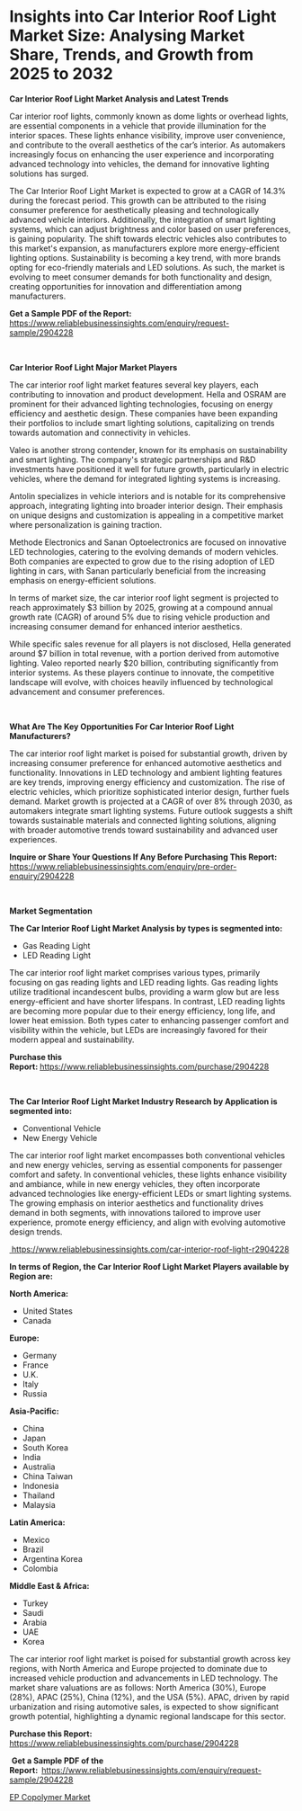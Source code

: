 <p><h1>Insights into Car Interior Roof Light Market Size: Analysing Market Share, Trends, and Growth from 2025 to 2032</h1></p><p><strong>Car Interior Roof Light Market Analysis and Latest Trends</strong></p>
<p><p>Car interior roof lights, commonly known as dome lights or overhead lights, are essential components in a vehicle that provide illumination for the interior spaces. These lights enhance visibility, improve user convenience, and contribute to the overall aesthetics of the car’s interior. As automakers increasingly focus on enhancing the user experience and incorporating advanced technology into vehicles, the demand for innovative lighting solutions has surged.</p><p>The Car Interior Roof Light Market is expected to grow at a CAGR of 14.3% during the forecast period. This growth can be attributed to the rising consumer preference for aesthetically pleasing and technologically advanced vehicle interiors. Additionally, the integration of smart lighting systems, which can adjust brightness and color based on user preferences, is gaining popularity. The shift towards electric vehicles also contributes to this market's expansion, as manufacturers explore more energy-efficient lighting options. Sustainability is becoming a key trend, with more brands opting for eco-friendly materials and LED solutions. As such, the market is evolving to meet consumer demands for both functionality and design, creating opportunities for innovation and differentiation among manufacturers.</p></p>
<p><strong>Get a Sample PDF of the Report:&nbsp;</strong> <a href="https://www.reliablebusinessinsights.com/enquiry/request-sample/2904228?utm_campaign=3148&utm_medium=2&utm_source=Github&utm_content=ia&utm_term=11032025&utm_id=car-interior-roof-light">https://www.reliablebusinessinsights.com/enquiry/request-sample/2904228</a></p>
<p>&nbsp;</p>
<p><strong>Car Interior Roof Light Major Market Players</strong></p>
<p><p>The car interior roof light market features several key players, each contributing to innovation and product development. Hella and OSRAM are prominent for their advanced lighting technologies, focusing on energy efficiency and aesthetic design. These companies have been expanding their portfolios to include smart lighting solutions, capitalizing on trends towards automation and connectivity in vehicles.</p><p>Valeo is another strong contender, known for its emphasis on sustainability and smart lighting. The company's strategic partnerships and R&D investments have positioned it well for future growth, particularly in electric vehicles, where the demand for integrated lighting systems is increasing.</p><p>Antolin specializes in vehicle interiors and is notable for its comprehensive approach, integrating lighting into broader interior design. Their emphasis on unique designs and customization is appealing in a competitive market where personalization is gaining traction.</p><p>Methode Electronics and Sanan Optoelectronics are focused on innovative LED technologies, catering to the evolving demands of modern vehicles. Both companies are expected to grow due to the rising adoption of LED lighting in cars, with Sanan particularly beneficial from the increasing emphasis on energy-efficient solutions.</p><p>In terms of market size, the car interior roof light segment is projected to reach approximately $3 billion by 2025, growing at a compound annual growth rate (CAGR) of around 5% due to rising vehicle production and increasing consumer demand for enhanced interior aesthetics.</p><p>While specific sales revenue for all players is not disclosed, Hella generated around $7 billion in total revenue, with a portion derived from automotive lighting. Valeo reported nearly $20 billion, contributing significantly from interior systems. As these players continue to innovate, the competitive landscape will evolve, with choices heavily influenced by technological advancement and consumer preferences.</p></p>
<p>&nbsp;</p>
<p><strong>What Are The Key Opportunities For Car Interior Roof Light Manufacturers?</strong></p>
<p><p>The car interior roof light market is poised for substantial growth, driven by increasing consumer preference for enhanced automotive aesthetics and functionality. Innovations in LED technology and ambient lighting features are key trends, improving energy efficiency and customization. The rise of electric vehicles, which prioritize sophisticated interior design, further fuels demand. Market growth is projected at a CAGR of over 8% through 2030, as automakers integrate smart lighting systems. Future outlook suggests a shift towards sustainable materials and connected lighting solutions, aligning with broader automotive trends toward sustainability and advanced user experiences.</p></p>
<p><strong>Inquire or Share Your Questions If Any Before Purchasing This Report:</strong> <a href="https://www.reliablebusinessinsights.com/enquiry/pre-order-enquiry/2904228?utm_campaign=3148&utm_medium=2&utm_source=Github&utm_content=ia&utm_term=11032025&utm_id=car-interior-roof-light">https://www.reliablebusinessinsights.com/enquiry/pre-order-enquiry/2904228</a></p>
<p>&nbsp;</p>
<p><strong>Market Segmentation</strong></p>
<p><strong>The Car Interior Roof Light Market Analysis by types is segmented into:</strong></p>
<p><ul><li>Gas Reading Light</li><li>LED Reading Light</li></ul></p>
<p><p>The car interior roof light market comprises various types, primarily focusing on gas reading lights and LED reading lights. Gas reading lights utilize traditional incandescent bulbs, providing a warm glow but are less energy-efficient and have shorter lifespans. In contrast, LED reading lights are becoming more popular due to their energy efficiency, long life, and lower heat emission. Both types cater to enhancing passenger comfort and visibility within the vehicle, but LEDs are increasingly favored for their modern appeal and sustainability.</p></p>
<p><strong>Purchase this Report:&nbsp;</strong><a href="https://www.reliablebusinessinsights.com/purchase/2904228?utm_campaign=3148&utm_medium=2&utm_source=Github&utm_content=ia&utm_term=11032025&utm_id=car-interior-roof-light">https://www.reliablebusinessinsights.com/purchase/2904228</a></p>
<p>&nbsp;</p>
<p><strong>The Car Interior Roof Light Market Industry Research by Application is segmented into:</strong></p>
<p><ul><li>Conventional Vehicle</li><li>New Energy Vehicle</li></ul></p>
<p><p>The car interior roof light market encompasses both conventional vehicles and new energy vehicles, serving as essential components for passenger comfort and safety. In conventional vehicles, these lights enhance visibility and ambiance, while in new energy vehicles, they often incorporate advanced technologies like energy-efficient LEDs or smart lighting systems. The growing emphasis on interior aesthetics and functionality drives demand in both segments, with innovations tailored to improve user experience, promote energy efficiency, and align with evolving automotive design trends.</p></p>
<p><a href="https://www.reliablebusinessinsights.com/car-interior-roof-light-r2904228?utm_campaign=3148&utm_medium=2&utm_source=Github&utm_content=ia&utm_term=11032025&utm_id=car-interior-roof-light">&nbsp;https://www.reliablebusinessinsights.com/car-interior-roof-light-r2904228</a></p>
<p><strong>In terms of Region, the Car Interior Roof Light Market Players available by Region are:</strong></p>
<p>
    <p> <strong> North America: </strong>
        <ul>
            <li>United States</li>
            <li>Canada</li>
        </ul>
        </p> 
    <p> <strong> Europe: </strong>
        <ul>
            <li>Germany</li>
            <li>France</li>
            <li>U.K.</li>
            <li>Italy</li>
            <li>Russia</li>
        </ul>
        </p> 
    <p> <strong> Asia-Pacific: </strong>
        <ul>
            <li>China</li>
            <li>Japan</li>
            <li>South Korea</li>
            <li>India</li>
            <li>Australia</li>
            <li>China Taiwan</li>
            <li>Indonesia</li>
            <li>Thailand</li>
            <li>Malaysia</li>
        </ul>
        </p> 
    <p> <strong> Latin America: </strong>
        <ul>
            <li>Mexico</li>
            <li>Brazil</li>
            <li>Argentina Korea</li>
            <li>Colombia</li>
        </ul>
        </p> 
    <p> <strong> Middle East & Africa: </strong>
        <ul>
            <li>Turkey</li>
            <li>Saudi</li>
            <li>Arabia</li>
            <li>UAE</li>
            <li>Korea</li>
        </ul>
    </p>
    </p>
<p><p>The car interior roof light market is poised for substantial growth across key regions, with North America and Europe projected to dominate due to increased vehicle production and advancements in LED technology. The market share valuations are as follows: North America (30%), Europe (28%), APAC (25%), China (12%), and the USA (5%). APAC, driven by rapid urbanization and rising automotive sales, is expected to show significant growth potential, highlighting a dynamic regional landscape for this sector.</p></p>
<p><strong>Purchase this Report: </strong><a href="https://www.reliablebusinessinsights.com/purchase/2904228?utm_campaign=3148&utm_medium=2&utm_source=Github&utm_content=ia&utm_term=11032025&utm_id=car-interior-roof-light">https://www.reliablebusinessinsights.com/purchase/2904228</a></p>
<p>&nbsp;<strong>Get a Sample PDF of the Report:&nbsp;&nbsp;</strong><a href="https://www.reliablebusinessinsights.com/enquiry/request-sample/2904228?utm_campaign=3148&utm_medium=2&utm_source=Github&utm_content=ia&utm_term=11032025&utm_id=car-interior-roof-light">https://www.reliablebusinessinsights.com/enquiry/request-sample/2904228</a></p>
<p><strong></strong></p>
<p><p><a href="https://github.com/lehumiston1971679/Market-Research-Report-List-1/blob/main/ep-copolymer-market.md?utm_campaign=3148&utm_medium=2&utm_source=Github&utm_content=ia&utm_term=11032025&utm_id=car-interior-roof-light">EP Copolymer Market</a></p></p>